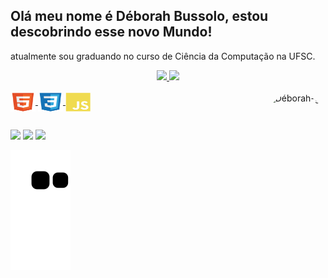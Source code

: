 ## **Olá** meu nome é Déborah Bussolo, estou descobrindo esse novo **Mundo**!
atualmente sou graduando no curso de Ciência da Computação na UFSC.
<div align="center">
  <a href="https://deborahbussolo.com/">
  <img height="160em" src="https://github-readme-stats.vercel.app/api?username=deborahbussolo&show_icons=true&theme=gotham&include_all_commits=true&count_private=true"/>
  <img height="160em" src="https://github-readme-stats.vercel.app/api/top-langs/?username=deborahbussolo&layout=compact&langs_count=7&theme=gotham"/>
</div>
<div style="display: inline_block"><br>
  <img align="center" alt="Déborah-HTML" height="30" width="40" src="https://raw.githubusercontent.com/devicons/devicon/master/icons/html5/html5-original.svg">
  <img align="center" alt="Déborah-CSS" height="30" width="40" src="https://raw.githubusercontent.com/devicons/devicon/master/icons/css3/css3-original.svg">
    <img align="center" alt="Déborah-Js" height="30" width="40" src="https://raw.githubusercontent.com/devicons/devicon/master/icons/javascript/javascript-plain.svg">

  <img align="right" alt="Déborah-gif" height="200" style="border-radius:50px;" src="https://media.discordapp.net/attachments/845386880110690364/911358548464795708/2b1313bce41d7e6e101f54c223e494ce.gif">
</div>
  
  ##
 
<div> 
  <a href="https://www.instagram.com/deborahbussolo/" target="_blank"><img src="https://img.shields.io/badge/-Instagram-%23E4405F?style=for-the-badge&logo=instagram&logoColor=white" target="_blank"></a>
  <a href = "mailto:deborahbussolo@gmail.com"><img src="https://img.shields.io/badge/-Gmail-%23333?style=for-the-badge&logo=gmail&logoColor=white" target="_blank"></a>
  <a href="https://www.linkedin.com/in/d%C3%A9borah-bussolo-3354a8224/" target="_blank"><img src="https://img.shields.io/badge/-LinkedIn-%230077B5?style=for-the-badge&logo=linkedin&logoColor=white" target="_blank"></a> 
 
  ![Snake animation](https://github.com/deborahbussolo/deborahbussolo/blob/output/github-contribution-grid-snake.svg)
 
</div>
